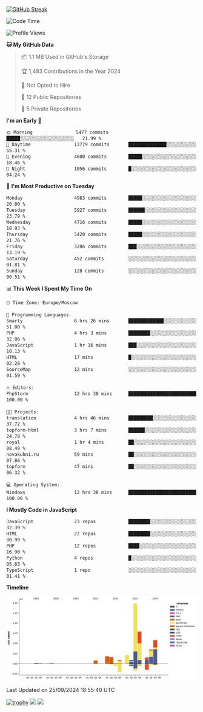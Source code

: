 [![GitHub Streak](https://github-readme-streak-stats.herokuapp.com/?user=yogik10)](https://git.io/streak-stats)
<!--START_SECTION:waka-->
![Code Time](http://img.shields.io/badge/Code%20Time-860%20hrs%2021%20mins-blue)

![Profile Views](http://img.shields.io/badge/Profile%20Views-0-blue)

**🐱 My GitHub Data** 

> 📦 1.1 MB Used in GitHub's Storage 
 > 
> 🏆 1,483 Contributions in the Year 2024
 > 
> 🚫 Not Opted to Hire
 > 
> 📜 12 Public Repositories 
 > 
> 🔑 5 Private Repositories 
 > 
**I'm an Early 🐤** 

```text
🌞 Morning                5477 commits        █████░░░░░░░░░░░░░░░░░░░░   21.99 % 
🌆 Daytime                13779 commits       ██████████████░░░░░░░░░░░   55.31 % 
🌃 Evening                4600 commits        █████░░░░░░░░░░░░░░░░░░░░   18.46 % 
🌙 Night                  1056 commits        █░░░░░░░░░░░░░░░░░░░░░░░░   04.24 % 
```
📅 **I'm Most Productive on Tuesday** 

```text
Monday                   4983 commits        █████░░░░░░░░░░░░░░░░░░░░   20.00 % 
Tuesday                  5927 commits        ██████░░░░░░░░░░░░░░░░░░░   23.79 % 
Wednesday                4716 commits        █████░░░░░░░░░░░░░░░░░░░░   18.93 % 
Thursday                 5420 commits        █████░░░░░░░░░░░░░░░░░░░░   21.76 % 
Friday                   3286 commits        ███░░░░░░░░░░░░░░░░░░░░░░   13.19 % 
Saturday                 452 commits         ░░░░░░░░░░░░░░░░░░░░░░░░░   01.81 % 
Sunday                   128 commits         ░░░░░░░░░░░░░░░░░░░░░░░░░   00.51 % 
```


📊 **This Week I Spent My Time On** 

```text
🕑︎ Time Zone: Europe/Moscow

💬 Programming Languages: 
Smarty                   6 hrs 26 mins       █████████████░░░░░░░░░░░░   51.00 % 
PHP                      4 hrs 3 mins        ████████░░░░░░░░░░░░░░░░░   32.06 % 
JavaScript               1 hr 16 mins        ███░░░░░░░░░░░░░░░░░░░░░░   10.13 % 
HTML                     17 mins             █░░░░░░░░░░░░░░░░░░░░░░░░   02.28 % 
SourceMap                12 mins             ░░░░░░░░░░░░░░░░░░░░░░░░░   01.59 % 

🔥 Editors: 
PhpStorm                 12 hrs 38 mins      █████████████████████████   100.00 % 

🐱‍💻 Projects: 
translation              4 hrs 46 mins       █████████░░░░░░░░░░░░░░░░   37.72 % 
topform-html             3 hrs 7 mins        ██████░░░░░░░░░░░░░░░░░░░   24.78 % 
royal                    1 hr 4 mins         ██░░░░░░░░░░░░░░░░░░░░░░░   08.49 % 
novakuhni.ru             59 mins             ██░░░░░░░░░░░░░░░░░░░░░░░   07.86 % 
topform                  47 mins             ██░░░░░░░░░░░░░░░░░░░░░░░   06.32 % 

💻 Operating System: 
Windows                  12 hrs 38 mins      █████████████████████████   100.00 % 
```

**I Mostly Code in JavaScript** 

```text
JavaScript               23 repos            ████████░░░░░░░░░░░░░░░░░   32.39 % 
HTML                     22 repos            ████████░░░░░░░░░░░░░░░░░   30.99 % 
PHP                      12 repos            ████░░░░░░░░░░░░░░░░░░░░░   16.90 % 
Python                   4 repos             █░░░░░░░░░░░░░░░░░░░░░░░░   05.63 % 
TypeScript               1 repo              ░░░░░░░░░░░░░░░░░░░░░░░░░   01.41 % 
```



**Timeline**

![Lines of Code chart](https://raw.githubusercontent.com/Yogik10/Yogik10/main/assets/bar_graph.png)


 Last Updated on 25/09/2024 18:55:40 UTC
<!--END_SECTION:waka-->
[![trophy](https://github-profile-trophy.vercel.app/?username=yogik10)](https://github.com/ryo-ma/github-profile-trophy)
![](https://github-profile-summary-cards.vercel.app/api/cards/profile-details?username=yogik10&theme=solarized_dark)
![](https://github-profile-summary-cards.vercel.app/api/cards/most-commit-language?username=yogik10&theme=solarized_dark)


